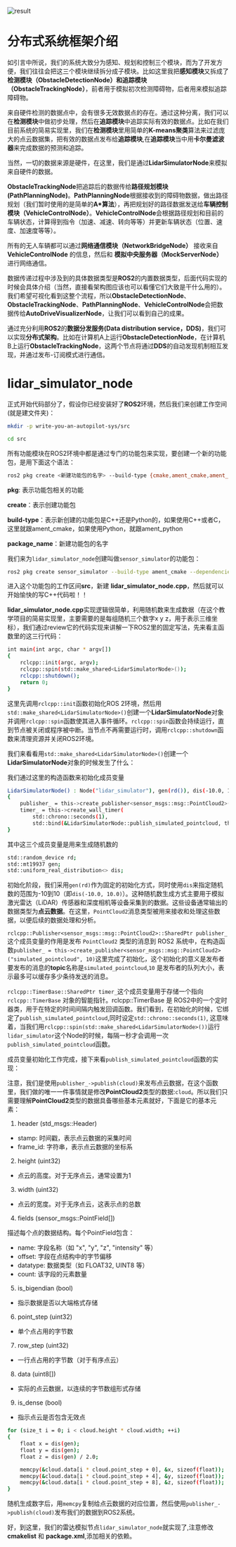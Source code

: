 ![result](/asset/system_design.png)

# 分布式系统框架介绍

如引言中所说，我们的系统大致分为感知、规划和控制三个模块，而为了开发方便，我们往往会把这三个模块继续拆分成子模块。比如这里我把**感知模块**又拆成了**检测模块（ObstacleDetectionNode）**和**追踪模块（ObstacleTrackingNode）**，前者用于模拟初次检测障碍物，后者用来模拟追踪障碍物。

来自硬件检测的数据点中，会有很多无效数据点的存在。通过这种分离，我们可以在**检测模块**中做初步处理，然后在**追踪模块**中追踪实际有效的数据点。比如在我们目前系统的简易实现里，我们在**检测模块**里用简单的**K-means聚类**算法来过滤庞大的点云数据集，把有效的数据点发布给**追踪模块**,在**追踪模块**当中用**卡尔曼滤波器**来完成数据的预测和追踪。

当然，一切的数据来源是硬件，在这里，我们是通过**LidarSimulatorNode**来模拟来自硬件的数据。

**ObstacleTrackingNode**把追踪后的数据传给**路径规划模块(PathPlanningNode)**。**PathPlanningNode**根据接收到的障碍物数据，做出路径规划（我们暂时使用的是简单的**A*算法**），再把规划好的路径数据发送给**车辆控制模块（VehicleControlNode）**。**VehicleControlNode**会根据路径规划和目前的车辆状态，计算得到指令（加速、减速、转向等等）并更新车辆状态（位置、速度、加速度等等）。

所有的无人车辆都可以通过**网络通信模块（NetworkBridgeNode）** 接收来自 **VehicleControlNode** 的信息，然后和 **模拟中央服务器（MockServerNode）** 进行网络通信。

数据传递过程中涉及到的具体数据类型是**ROS2**的内置数据类型，后面代码实现的时候会具体介绍（当然，直接看架构图应该也可以看懂它们大致是干什么用的）。我们希望可视化看到这整个流程，所以**ObstacleDetectionNode**、**ObstacleTrackingNode**、**PathPlanningNode**、**VehicleControlNode**会把数据传给**AutoDriveVisualizerNode**，让我们可以看到自己的成果。

通过充分利用**ROS2**的**数据分发服务(Data distribution service，DDS)**，我们可以实现**分布式架构**。比如在计算机A上运行**ObstacleDetectionNode**，在计算机B上运行**ObstacleTrackingNode**，这两个节点将通过**DDS**的自动发现机制相互发现，并通过发布-订阅模式进行通信。

# lidar_simulator_node

正式开始代码部分了，假设你已经安装好了**ROS2**环境，然后我们来创建工作空间(就是建文件夹)：

```bash
mkdir -p write-you-an-autopilot-sys/src
```

```bash
cd src
```

所有功能模块在ROS2环境中都是通过专门的功能包来实现，要创建一个新的功能包，是用下面这个语法：

```bash
ros2 pkg create <新建功能包的名字> --build-type {cmake,ament_cmake,ament_python} --dependencies <依赖项>
```

**pkg**: 表示功能包相关的功能

**create**：表示创建功能包

**build-type**：表示新创建的功能包是C++还是Python的，如果使用C++或者C，这里就跟ament_cmake，如果使用Python，就跟ament_python

**package_name**：新建功能包的名字

我们来为`lidar_simulator_node`创建叫做`sensor_simulator`的功能包：

```bash
ros2 pkg create sensor_simulator --build-type ament_cmake --dependencies rclcpp
```

进入这个功能包的工作区间**src**，新建 **lidar_simulator_node.cpp**，然后就可以开始愉快的写C++代码啦！！

**lidar_simulator_node.cpp**实现逻辑很简单，利用随机数来生成数据（在这个教学项目的简易实现里，主要需要的是每组随机三个数字x y z，用于表示三维坐标），我们通过review它的代码实现来讲解一下ROS2里的固定写法，先来看主函数里的这三行代码：

```bash
int main(int argc, char * argv[])
{
    rclcpp::init(argc, argv);
    rclcpp::spin(std::make_shared<LidarSimulatorNode>());
    rclcpp::shutdown();
    return 0;
}
```

这里先调用`rclcpp::init`函数初始化ROS 2环境，然后用`std::make_shared<LidarSimulatorNode>()`创建一个**LidarSimulatorNode**对象并调用`rclcpp::spin`函数使其进入事件循环。`rclcpp::spin`函数会持续运行，直到节点被关闭或程序被中断。当节点不再需要运行时，调用`rclcpp::shutdown`函数来清理资源并关闭ROS2环境。

我们来看看用`std::make_shared<LidarSimulatorNode>()`创建一个**LidarSimulatorNode**对象的时候发生了什么：

我们通过这里的构造函数来初始化成员变量

```bash
LidarSimulatorNode() : Node("lidar_simulator"), gen(rd()), dis(-10.0, 10.0)
{
    publisher_ = this->create_publisher<sensor_msgs::msg::PointCloud2>("simulated_pointcloud", 10);
    timer_ = this->create_wall_timer(
        std::chrono::seconds(1),
        std::bind(&LidarSimulatorNode::publish_simulated_pointcloud, this));
}
```

其中这三个成员变量是用来生成随机数的

```bash
std::random_device rd;
std::mt19937 gen;
std::uniform_real_distribution<> dis;
```

初始化阶段，我们采用`gen(rd)`作为固定的初始化方式，同时使用`dis`来指定随机数的范围为-10到10（即`dis(-10.0, 10.0)`）。这种随机数生成方式主要用于模拟激光雷达（LiDAR）传感器和深度相机等设备采集到的数据。这些设备通常输出的数据类型为**点云数据**。在这里，`PointCloud2`消息类型被用来接收和处理这些数据，以便后续的数据处理和分析。

`rclcpp::Publisher<sensor_msgs::msg::PointCloud2>::SharedPtr publisher_`这个成员变量的作用是发布 `PointCloud2` 类型的消息到 ROS2 系统中，在构造函数`publisher_ = this->create_publisher<sensor_msgs::msg::PointCloud2>("simulated_pointcloud", 10)`这里完成了初始化，这个初始化的意义是发布者要发布的消息的**topic**名称是`simulated_pointcloud`,`10` 是发布者的队列大小，表示最多可以缓存多少条待发送的消息。

`rclcpp::TimerBase::SharedPtr timer_`这个成员变量用于存储一个指向 `rclcpp::TimerBase` 对象的智能指针。rclcpp::TimerBase 是 ROS2中的一个定时器类，用于在特定的时间间隔内触发回调函数。我们看到，在初始化的时候，它绑定了`publish_simulated_pointcloud`,同时设定`std::chrono::seconds(1)`, 这意味着，当我们用`rclcpp::spin(std::make_shared<LidarSimulatorNode>())`运行`lidar_simulator`这个Node的时候，每隔一秒才会调用一次`publish_simulated_pointcloud`函数。

成员变量初始化工作完成，接下来看`publish_simulated_pointcloud`函数的实现：

注意，我们是使用`publisher_->publish(cloud)`来发布点云数据，在这个函数里，我们做的唯一一件事情就是修改**PointCloud2**类型的数据:`cloud`。所以我们只需要理解**PointCloud2**类型的数据具备哪些基本元素就好，下面是它的基本元素：

1. header (std_msgs::Header)

- stamp: 时间戳，表示点云数据的采集时间
- frame_id: 字符串，表示点云数据的坐标系

2. height (uint32)

- 点云的高度。对于无序点云，通常设置为1

3. width (uint32)

- 点云的宽度。对于无序点云，这表示点的总数

4. fields (sensor_msgs::PointField[])

描述每个点的数据结构。每个PointField包含：

- name: 字段名称（如 "x", "y", "z", "intensity" 等）
- offset: 字段在点结构中的字节偏移
- datatype: 数据类型（如 FLOAT32, UINT8 等）
- count: 该字段的元素数量

5. is_bigendian (bool)

- 指示数据是否以大端格式存储

6. point_step (uint32)

- 单个点占用的字节数

7. row_step (uint32)

- 一行点占用的字节数（对于有序点云）

8. data (uint8[])

- 实际的点云数据，以连续的字节数组形式存储

9. is_dense (bool)

- 指示点云是否包含无效点

```bash
for (size_t i = 0; i < cloud.height * cloud.width; ++i)
{
    float x = dis(gen);
    float y = dis(gen);
    float z = dis(gen) / 2.0;

    memcpy(&cloud.data[i * cloud.point_step + 0], &x, sizeof(float));
    memcpy(&cloud.data[i * cloud.point_step + 4], &y, sizeof(float));
    memcpy(&cloud.data[i * cloud.point_step + 8], &z, sizeof(float));
}
```
随机生成数字后，用`memcpy`复制给点云数据的对应位置，然后使用`publisher_->publish(cloud)`发布我们的数据到ROS2系统。

好，到这里，我们的雷达模拟节点`lidar_simulator_node`就实现了,注意修改**cmakelist** 和 **package.xml**,添加相关的依赖。